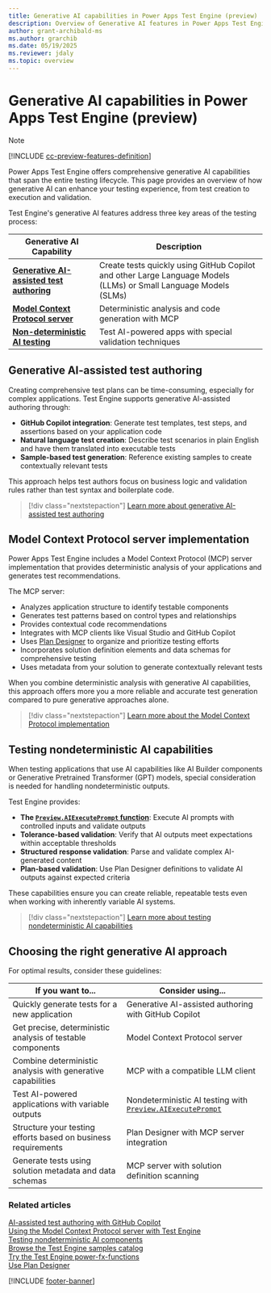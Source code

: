 ```yaml
---
title: Generative AI capabilities in Power Apps Test Engine (preview)
description: Overview of Generative AI features in Power Apps Test Engine, including authoring assistance, Model Context Protocol, and nondeterministic AI testing
author: grant-archibald-ms
ms.author: grarchib
ms.date: 05/19/2025
ms.reviewer: jdaly
ms.topic: overview
---
```


# Generative AI capabilities in Power Apps Test Engine (preview)

> [!NOTE]
> [!INCLUDE [cc-preview-features-definition](../includes/cc-preview-features-definition.md)]

Power Apps Test Engine offers comprehensive generative AI capabilities that span the entire testing lifecycle. This page provides an overview of how generative AI can enhance your testing experience, from test creation to execution and validation.

Test Engine's generative AI features address three key areas of the testing process:

| Generative AI Capability | Description |
|---------------|-------------|
| **[Generative AI-assisted test authoring](#generative-ai-assisted-test-authoring)** | Create tests quickly using GitHub Copilot and other Large Language Models (LLMs) or Small Language Models (SLMs) | 
| **[Model Context Protocol server](#model-context-protocol-server-implementation)** | Deterministic analysis and code generation with MCP |
| **[Non-deterministic AI testing](#testing-nondeterministic-ai-capabilities)** | Test AI-powered apps with special validation techniques |

## Generative AI-assisted test authoring

Creating comprehensive test plans can be time-consuming, especially for complex applications. Test Engine supports generative AI-assisted authoring through:

- **GitHub Copilot integration**: Generate test templates, test steps, and assertions based on your application code
- **Natural language test creation**: Describe test scenarios in plain English and have them translated into executable tests
- **Sample-based test generation**: Reference existing samples to create contextually relevant tests

This approach helps test authors focus on business logic and validation rules rather than test syntax and boilerplate code.

> [!div class="nextstepaction"]
> [Learn more about generative AI-assisted test authoring](ai-authoring.md)

## Model Context Protocol server implementation

Power Apps Test Engine includes a Model Context Protocol (MCP) server implementation that provides deterministic analysis of your applications and generates test recommendations.

The MCP server:

- Analyzes application structure to identify testable components
- Generates test patterns based on control types and relationships
- Provides contextual code recommendations 
- Integrates with MCP clients like Visual Studio and GitHub Copilot
- Uses [Plan Designer](/power-apps/maker/plan-designer/plan-designer) to organize and prioritize testing efforts
- Incorporates solution definition elements and data schemas for comprehensive testing
- Uses metadata from your solution to generate contextually relevant tests

When you combine deterministic analysis with generative AI capabilities, this approach offers more you a more reliable and accurate test generation compared to pure generative approaches alone.

> [!div class="nextstepaction"]
> [Learn more about the Model Context Protocol implementation](https://aka.ms/TestEngineMCP)

## Testing nondeterministic AI capabilities 

When testing applications that use AI capabilities like AI Builder components or Generative Pretrained Transformer (GPT) models, special consideration is needed for handling nondeterministic outputs.

Test Engine provides:

- **The [`Preview.AIExecutePrompt` function](powerfx-functions.md)**: Execute AI prompts with controlled inputs and validate outputs
- **Tolerance-based validation**: Verify that AI outputs meet expectations within acceptable thresholds
- **Structured response validation**: Parse and validate complex AI-generated content
- **Plan-based validation**: Use Plan Designer definitions to validate AI outputs against expected criteria

These capabilities ensure you can create reliable, repeatable tests even when working with inherently variable AI systems.

> [!div class="nextstepaction"]
> [Learn more about testing nondeterministic AI capabilities](ai-evaluation.md)

## Choosing the right generative AI approach

For optimal results, consider these guidelines:

| If you want to... | Consider using... |
|-------------------|-------------------|
| Quickly generate tests for a new application | Generative AI-assisted authoring with GitHub Copilot |
| Get precise, deterministic analysis of testable components | Model Context Protocol server |
| Combine deterministic analysis with generative capabilities | MCP with a compatible LLM client |
| Test AI-powered applications with variable outputs | Nondeterministic AI testing with [`Preview.AIExecutePrompt`](powerfx-functions.md) |
| Structure your testing efforts based on business requirements | Plan Designer with MCP server integration |
| Generate tests using solution metadata and data schemas | MCP server with solution definition scanning |

### Related articles

[AI-assisted test authoring with GitHub Copilot](ai-authoring.md)  
[Using the Model Context Protocol server with Test Engine](ai-mcp.md)  
[Testing nondeterministic AI components](ai-evaluation.md)  
[Browse the Test Engine samples catalog](samples.md)  
[Try the Test Engine power-fx-functions](powerfx-functions.md)  
[Use Plan Designer](/power-apps/maker/plan-designer/plan-designer)  

[!INCLUDE [footer-banner](../includes/footer-banner.md)]
